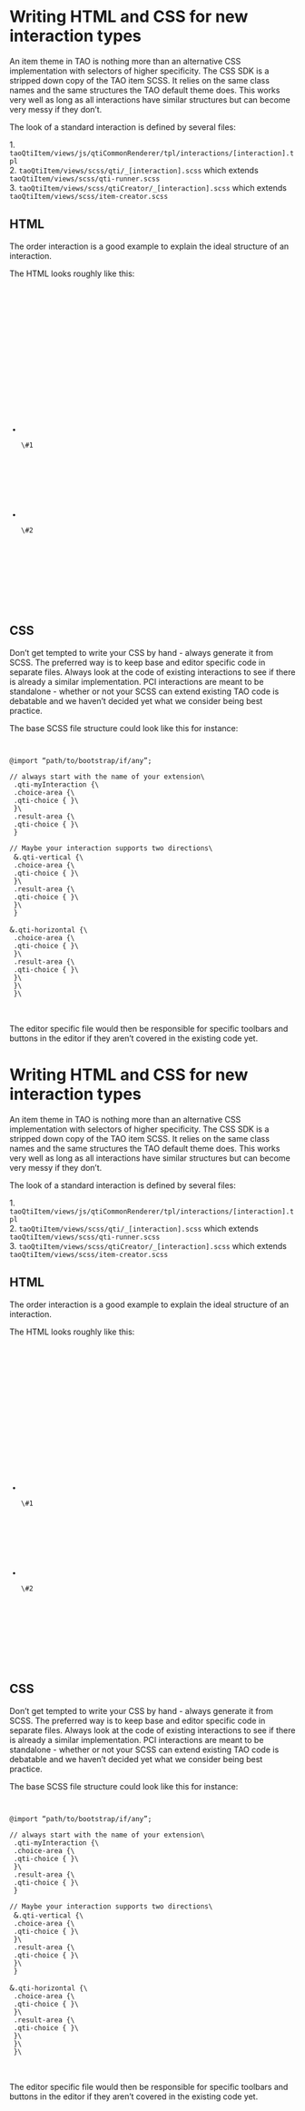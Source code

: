 <!--
created_at: '2015-10-14 14:53:58'
updated_at: '2015-11-17 10:40:44'
authors:
    - 'Dieter Raber'
tags:
    - 'Documentation for core components'
-->

Writing HTML and CSS for new interaction types
==============================================

An item theme in TAO is nothing more than an alternative CSS implementation with selectors of higher specificity. The CSS SDK is a stripped down copy of the TAO item SCSS. It relies on the same class names and the same structures the TAO default theme does. This works very well as long as all interactions have similar structures but can become very messy if they don’t.

The look of a standard interaction is defined by several files:

1\. `taoQtiItem/views/js/qtiCommonRenderer/tpl/interactions/[interaction].tpl`\
2. `taoQtiItem/views/scss/qti/_[interaction].scss` which extends `taoQtiItem/views/scss/qti-runner.scss`\
3. `taoQtiItem/views/scss/qtiCreator/_[interaction].scss` which extends `taoQtiItem/views/scss/item-creator.scss`

HTML
----

The order interaction is a good example to explain the ideal structure of an interaction.

The HTML looks roughly like this:

<pre>
<code class="html">

<!-- Use these class names as a guide. Use either qti-vertical or qti-horizontal to indicate the direction -->
<div class="qti-interaction qti-blockInteraction qti-myInteraction qti-vertical|qti-horizontal">
<!-- Don't call or nest this part differently without a good reason -->
<div class="qti-prompt-container">
<p class="qti-prompt">
</p>
</div>
<div class="instruction-container">
</div>
<div class="my-interaction-area">
<!-- .choice-area and .result-area allow for different designs on both sides. 
                If you require only one block, call it .choice-area.
                .solid and .block-listing do most of the look and feel -->
<ul class="choice-area solid block-listing">
<!-- keep .qti-choice and .qti-block nested if possible -->
<li class="qti-choice">
<div class="qti-block">
\#1</div>

</li>
</ul>
<!-- see above -->
<ul class="result-area solid block-listing">
<li class="qti-choice">
<div class="qti-block">
\#2</div>

</li>
</ul>
</div>
</div>
</code>

</pre>
CSS
---

Don’t get tempted to write your CSS by hand - always generate it from SCSS. The preferred way is to keep base and editor specific code in separate files. Always look at the code of existing interactions to see if there is already a similar implementation. PCI interactions are meant to be standalone - whether or not your SCSS can extend existing TAO code is debatable and we haven’t decided yet what we consider being best practice.

The base SCSS file structure could look like this for instance:

<pre>
<code class="sass">

@import “path/to/bootstrap/if/any”;

// always start with the name of your extension\
 .qti-myInteraction {\
 .choice-area {\
 .qti-choice { }\
 }\
 .result-area {\
 .qti-choice { }\
 }

// Maybe your interaction supports two directions\
 </code>&<code class="sass">.qti-vertical {\
 .choice-area {\
 .qti-choice { }\
 }\
 .result-area {\
 .qti-choice { }\
 }\
 }

</code>&<code class="sass">.qti-horizontal {\
 .choice-area {\
 .qti-choice { }\
 }\
 .result-area {\
 .qti-choice { }\
 }\
 }\
 }\
</code>

</pre>
The editor specific file would then be responsible for specific toolbars and buttons in the editor if they aren’t covered in the existing code yet.

Writing HTML and CSS for new interaction types
==============================================

An item theme in TAO is nothing more than an alternative CSS implementation with selectors of higher specificity. The CSS SDK is a stripped down copy of the TAO item SCSS. It relies on the same class names and the same structures the TAO default theme does. This works very well as long as all interactions have similar structures but can become very messy if they don’t.

The look of a standard interaction is defined by several files:

1\. `taoQtiItem/views/js/qtiCommonRenderer/tpl/interactions/[interaction].tpl`\
2. `taoQtiItem/views/scss/qti/_[interaction].scss` which extends `taoQtiItem/views/scss/qti-runner.scss`\
3. `taoQtiItem/views/scss/qtiCreator/_[interaction].scss` which extends `taoQtiItem/views/scss/item-creator.scss`

HTML
----

The order interaction is a good example to explain the ideal structure of an interaction.

The HTML looks roughly like this:

<pre>
<code class="html">

<!-- Use these class names as a guide. Use either qti-vertical or qti-horizontal to indicate the direction -->
<div class="qti-interaction qti-blockInteraction qti-myInteraction qti-vertical|qti-horizontal">
<!-- Don't call or nest this part differently without a good reason -->
<div class="qti-prompt-container">
<p class="qti-prompt">
</p>
</div>
<div class="instruction-container">
</div>
<div class="my-interaction-area">
<!-- .choice-area and .result-area allow for different designs on both sides. 
                If you require only one block, call it .choice-area.
                .solid and .block-listing do most of the look and feel -->
<ul class="choice-area solid block-listing">
<!-- keep .qti-choice and .qti-block nested if possible -->
<li class="qti-choice">
<div class="qti-block">
\#1</div>

</li>
</ul>
<!-- see above -->
<ul class="result-area solid block-listing">
<li class="qti-choice">
<div class="qti-block">
\#2</div>

</li>
</ul>
</div>
</div>
</code>

</pre>
CSS
---

Don’t get tempted to write your CSS by hand - always generate it from SCSS. The preferred way is to keep base and editor specific code in separate files. Always look at the code of existing interactions to see if there is already a similar implementation. PCI interactions are meant to be standalone - whether or not your SCSS can extend existing TAO code is debatable and we haven’t decided yet what we consider being best practice.

The base SCSS file structure could look like this for instance:

<pre>
<code class="sass">

@import “path/to/bootstrap/if/any”;

// always start with the name of your extension\
 .qti-myInteraction {\
 .choice-area {\
 .qti-choice { }\
 }\
 .result-area {\
 .qti-choice { }\
 }

// Maybe your interaction supports two directions\
 </code>&<code class="sass">.qti-vertical {\
 .choice-area {\
 .qti-choice { }\
 }\
 .result-area {\
 .qti-choice { }\
 }\
 }

</code>&<code class="sass">.qti-horizontal {\
 .choice-area {\
 .qti-choice { }\
 }\
 .result-area {\
 .qti-choice { }\
 }\
 }\
 }\
</code>

</pre>
The editor specific file would then be responsible for specific toolbars and buttons in the editor if they aren’t covered in the existing code yet.



